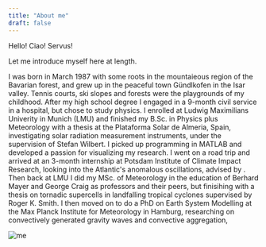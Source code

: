 ```yaml
---
title: "About me"
draft: false
---
```


Hello! Ciao! Servus!

Let me introduce myself here at length. 

I was born in March 1987 with some roots in the mountaieous region of the Bavarian forest, and grew up in the peaceful town Gündlkofen in the Isar valley. Tennis courts, ski slopes and forests were the playgrounds of my childhood. After my high school degree I engaged in a 9-month civil service in a hospital, but chose to study physics. I enrolled at Ludwig Maximilians Univerity in Munich (LMU) and finished my B.Sc. in Physics plus Meteorology with a thesis at the Plataforma Solar de Almeria, Spain, investigating solar radiation measurement instruments, under the supervision of Stefan Wilbert. I picked up programming in MATLAB and developed a passion for visualizing my research. I went on a road trip and arrived at an 3-month internship at Potsdam Institute of Climate Impact Research, looking into the Atlantic's anomalous oscillations, advised by . Then back at LMU I did my MSc. of Meteorology in the education of Berhard Mayer and George Craig as professors and their peers, but finisihing with a thesis on tornadic supercells in landfalling tropical cyclones supervised by Roger K. Smith. I then moved on to do a PhD on Earth System Modelling at the Max Planck Institute for Meteorology in Hamburg, researching on convectively generated gravity waves and convective aggregation, 



![me](/pictures/P6051951.JPG)


